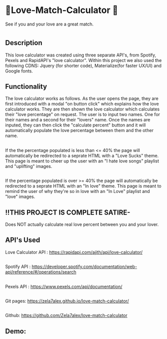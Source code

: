 # :heart_decoration:Love-Match-Calculator :heart_decoration:
See if you and your love are a great match.
# 
## Description
This love calculator was created using three separate API's, from Spotify, Pexels and RapidAPI's "love calculator". Within this project we also used the following CDNS: Jquery (for shorter code), Materialize(for faster UX/UI) and Google fonts.

## Functionality
The love calculator works as follows. As the user opens the page, they are first introduced with a modal "on button click" which explains how the love calculator works. They are then shown the love calculator which calculates their "love percentage" on request. The user is to input two names. One for their names and a second for their "lovers" name. Once the names are inputed, they can then click the "calculate percent" button and it will automatically populate the love percentage between them and the other name. 
## 
If the the percentage populated is less than <= 40% the page will automatically be redirected to a seprate HTML with a "Love Sucks" theme. This page is meant to cheer up the user with an "I hate love songs" playlist and "uplifting" images. 
## 
If the percentage populated is over >= 40% the page will automatically be redirected to a seprate HTML with an "In love" theme. This page is meant to remind the user of why they're so in love with an "In Love" playlist and "love" images.

## !!THIS PROJECT IS COMPLETE SATIRE-
Does NOT actually calculate real love percent between you and your lover.  
## API's Used 
 Love Calculator API : https://rapidapi.com/ajith/api/love-calculator/
##
Spotify API : https://developer.spotify.com/documentation/web-api/reference/#/operations/search
## 
Pexels API :  https://www.pexels.com/api/documentation/ 
## 
Git pages: https://zela7alex.github.io/love-match-calculator/
## 
Github: https://github.com/Zela7alex/love-match-calculator
## Demo:
